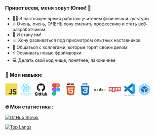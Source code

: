 ### Привет всем, меня зовут Юлия! 👋

- 👨‍🏫 В настоящее время работаю учителем физической культуры
- 🔥 Очень, очень, ОЧЕНЬ хочу сменить профессиию и стать веб-разработчиком
- 🎯 И стану им!
- 📈 Хочу развиваться под присмотром опытных наставников
- 💬 Общаться с коллегами, которые горят своим делом
- ⚡ Осваивать новые фрэймворки
- 💻 Делать свой код чище, понятнее, лаконичнее

### 🔧 Мои навыки:

<div>
  <img src="https://github.com/devicons/devicon/blob/master/icons/javascript/javascript-original.svg" title="JavaScript" alt="JavaScript" width="40" height="40"/>&nbsp;
  <img src="https://github.com/devicons/devicon/blob/master/icons/react/react-original-wordmark.svg" title="React" alt="React" width="40" height="40"/>&nbsp;
  <img src="https://github.com/devicons/devicon/blob/master/icons/github/github-original-wordmark.svg" title="GitHub" alt="GitHub" width="40" height="40"/>&nbsp;
  <img src="https://github.com/devicons/devicon/blob/master/icons/figma/figma-original.svg" title="figma" alt="figma" width="40" height="40"/>&nbsp;
  <img src="https://github.com/devicons/devicon/blob/master/icons/html5/html5-original-wordmark.svg" title="html5" alt="html5" width="40" height="40"/>&nbsp;
  <img src="https://github.com/devicons/devicon/blob/master/icons/css3/css3-plain-wordmark.svg"  title="CSS3" alt="CSS" width="40" height="40"/>&nbsp;
  <img src="https://github.com/devicons/devicon/blob/master/icons/nodejs/nodejs-original-wordmark.svg" title="NodeJS" alt="NodeJS" width="40" height="40"/>&nbsp;
  <img src="https://github.com/devicons/devicon/blob/master/icons/npm/npm-original-wordmark.svg" title="NPM" alt="NPM" width="40" height="40"/>&nbsp;
  <img src="https://github.com/devicons/devicon/blob/master/icons/vscode/vscode-original-wordmark.svg" title="VSCode" alt="VSCode" width="40" height="40"/>&nbsp;
  <img src="https://github.com/devicons/devicon/blob/master/icons/webpack/webpack-original.svg" title="webpack" alt="webpack" width="40" height="40"/>&nbsp;
</div>

### :fire: Моя статистика :
[![GitHub Streak](http://github-readme-streak-stats.herokuapp.com?user=jul0706&theme=dark&background=b7c9d5)](https://git.io/streak-stats)

[![Top Langs](https://github-readme-stats.vercel.app/api/top-langs/?username=jul0706)](https://github.com/anuraghazra/github-readme-stats)
